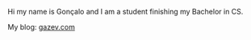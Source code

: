Hi my name is Gonçalo and I am a student finishing my Bachelor in CS.

My blog: <a href="https://gazev.com">gazev.com</a>
